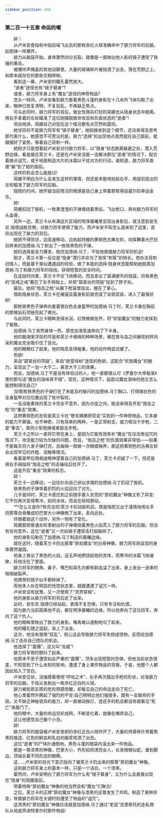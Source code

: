 ```yaml
---
sidebar_position: 438
---
```

### 第二百一十五章 命运的嘲  


　　砰！  
　　从卢米安食指和中指前端飞出去的那枚赤红火球准确命中了腓力将军的后脑，如炮弹一样爆开。  
　　腓力从脑袋开始，身体骤然四分五裂，就像是一面映出他人影的镜子遭受了铁锤的重击。  
　　被爆炸声掩盖的其他动静里，大量的玻璃碎片被抛洒了出去，落在荒野之上，和原本就存在的那些交相辉映。  
　　看到这一幕，卢米安的瞳孔霍然放大。  
　　“逝者”途径也有“镜子替身”?  
　　或者，腓力将军身上有“魔女”途径的神奇物品?  
　　念头一转间，卢米安看到腓力套着黑色斗篷的身影在十几米外飞快勾勒了出来，眼神已恢复清明，不复狂乱，不再缺乏焦点。  
　　可与此同时，腓力将军的背后，做女性佣兵打扮的简娜也从隐身状态中脱离，用右手拿着的左轮瞄准了这位刚摆脱致命攻击和负面状态的“逝者”!  
　　坦白地讲，简娜自己对现在这个情况都有点茫然和震惊。  
　　她讶异的不是腓力将军有“镜子替身”，她刚接收到这个细节，还没来得及思考那代表什么，她感觉不可思议的是，腓力“选择”的出现地点竟然就在自己面前，就跟摆好了姿势，等着自己背刺一样。  
　　她刚才只是想着趁卢米安对付腓力将军，以“隐身”状态脱离躲避之处，潜入荒野边缘，看是接应芙兰卡，还是在卢米安没能一击解决那位“逝者”的情况下，配合着做点诅咒，或于地面制造大片的冰霜以干扰对方的行动，谁知道，腓力将军直接“躲”到了她的面前。  
　　这样的机会怎么能放过!  
　　简娜不明白为什么会发生这样的事情，但还是本能地抬起右手，用提前拔出的左轮瞄准了腓力将军的后脑。  
　　隐隐约约间，她怀疑当前情况的根源是自己身上带着那枚得自威尔的幸运金币。  
　　砰!  
　　简娜扣动了扳机，一枚黄澄澄的子弹缠绕着黑焰，飞出枪口，奔向腓力将军的头盖骨。  
　　另外一边，芙兰卡从布满这片区域的明净晨曦里显现出身影后，就注意到安东尼.瑞德战胜恐惧，对腓力将军使用了能力，而卢米安不知怎么就来到了这里，诡异出现在了腓力的背后。  
　　她顾不得惊讶，边高速移动，边抬起持握的黄铜色古典左轮，向挥舞着光芒巨剑奔来的加德纳.马丁射出了一枚铁黑色的子弹。  
　　她的选择是全力爆发，拖住加德纳.马丁，不给他救援腓力将军的机会!  
　　刚才，芙兰卡第一反应是“隐身”潜行并非为了发挥“刺客”的特长，想办法背刺旧情人，而是基于类似遭遇战的经验，做了本能的选择:隐身状态能帮助她脱离加德纳.马丁和腓力将军的视线，获得短暂的安全时间。  
　　在这段时间里，芙兰卡不仅飞快移动，而且拿出了装满硬币的钱袋，将铁黑色的“惩戒之戒”戴在了左手拇指上，并把“碧翠丝的项链”挂到了脖子处。  
　　最后，她将“炮击之枪”从腋下枪袋里拔出，握在了掌心。  
　　借助隐身状态，芙兰卡在被逼显露身影前就完成了全部武装，进入了最强状砰!  
　　那枚铁黑色子弹奔向套着银白色全身盔甲的加德纳.马丁时，芙兰卡垂在胸前的那根钻石项链亮起了微光。  
　　与此同时，芙兰卡眼眸变得水润，红唇微微张开，将“欢愉魔女”的魅力发挥到了极致。  
　　加德纳.马丁突然身体一热，感觉血液急速奔向了下半身。  
　　他的脑海里浮现的尽是和芙兰卡缠绵的种种场景，被在铁与血之间展现别样风采的魔女完全吸引住了目光。  
　　他的眼睛红了起来，他的喘息变得粗重，他的动作明显迟缓了。  
　　色欲!  
　　来自“碧翠丝的项链”，来自“欲望母树”途径的色欲，这配合“欢愉魔女”的魅力，呈现出了一加一大于二，甚至大于三的效果。  
　　而且，加德纳.马丁不是没有体验过的人，他一直都很认可《罗塞尔大帝秘录》里的那句话“魔女的滋味真不错”，现在，这种情况下，品尝过魔女滋味的他又怎么能控制得住自己?  
　　当!那枚铁黑色的子弹打在了未能及时躲闪的加德纳.马丁胸口，打得银白色的全身盔甲对应位置出现了些许裂纹。  
　　一击没能奏效的芙兰卡完全不意外，因为仓促之间，她没来得及开启“炮击之枪”的“重击”效果。  
　　这把黄铜色的左轮是芙兰卡在“卷毛狒狒研究会”买到的一件神奇物品，它本身的能力不算强，也不神奇，只有简单的两种，一是正常射击，威力相当于步枪，二是“重击”，类同小型炮弹或者狙击步枪。  
　　芙兰卡之所以一直将它带在身上，是因为它能有效弥补“魔女”在没法用诅咒的情况下，攻坚能力较为欠缺的问题，而且，“炮击之枪”的负面效果非常低——如果不能每天将六发子弹打完，且每隔一周做一次精细保养，那这把黄铜色的古典左轮会出现罕见的炸膛、误触等情况。  
　　看着面甲后用痴迷眼神望着自己的加德纳.马丁，芙兰卡迟疑了一下，但还是用右手拇指将“炮击之枪”的击锤往后拉开了。  
　　这是开启“重击”效果的标志。  
　　砰！  
　　芙兰卡一边移动，一边往扑向自己状似求偶的加德纳.马丁扣动了扳机。  
　　铁黑色的子弹带着炽烈的火焰迎向了对方。  
　　几乎是同时，芙兰卡感应到之前随手塞入衣兜的“原初魔女”神像又有了异变:它不仅再次变得寒冷，如同冰块，而且在轻轻颤动。  
　　艹!怎么又是你?有完没完!芙兰卡扣动扳机后，既是恼怒又出于谨慎地用左手将那尊白骨雕成的巴掌大小神像掏了出来，丢向远处。  
　　伴随着她这个动作，另外一侧有了变化。  
　　简娜那把普通左轮里射出的子弹缠绕着黑色火焰贯入了腓力将军的后脑，但没有任何意外，这位“逝者”又一次如镜子遭受击打般破碎了。  
　　他的身影勾勒在了加德纳.马丁制造的晨曦边缘。  
　　就在这时，随着芙兰卡扔出那尊“原初魔女”的白骨神像，腓力将军刚呈现的身体骤然凝固。  
　　他身上冒出了黑色的火焰，这无声地燃烧起他的灵体，而寒冷的冰霜飞快凝聚，将他冻在了里面。  
　　腓力将军的眼角、鼻子、嘴巴和耳孔内都有鲜血溢了出来，身上发出一连串的啪啪破裂声。  
　　他携带的镜子似乎都碎掉了。  
　　而他本人处在明显的恍惚状态里，就跟遭遇了诅咒一样。  
　　卢米安没有犹豫，又一次使用了“灵界穿梭”。  
　　他的身影从腓力将军的背后走了出来。  
　　此时，安东尼.瑞德已经站起，表情不复恐惧，只有专注和仇恨。  
　　因为腓力当前距离他不远，都在明净晨曦的边缘，所以他奔向了这位将军，奔向了这个仇人。  
　　他的眼眸里映出了腓力的身影，嘴角难以遏制地勾了起来。  
　　他的瞳孔随之竖起，染上了淡金。  
　　这次，他没有使用“狂乱”，担心这会导致腓力将军失控成怪物，反而给加德纳.马丁击杀自己团队的机会。  
　　他选择了“震慑”，这又叫“龙威”!  
　　腓力将军顿时颤抖了起来。  
　　他原本不至于遭受如此严重的“震慑”，顶多出现短暂的恐惧，但他当前状态很差，不知受到了什么未知的影响，遭遇了身上某件物品的背叛，于是，他整个人都因此陷入了空白。  
　　卢米安见状，没强撑着使用“哼哈之术”，右手再次摆出手枪的形状，对准腓力将军的后脑，于指尖发射出一枚赤红近白的火球。  
　　腓力被宛若实质的危险预感惊醒，却看见自己的命运走向了死亡。  
　　他心里霍然升腾起了强烈的不甘:自己明明比他们强很多，既有一击致命的手段，又不缺乏神秘诡异的能力，却一直被动挨打，连还手的机会都没有就看见“死亡”来敲门了。  
　　他的眼中，大量的命运交织成网，不断变化着，就像在嘲弄自己。  
　　这让他感觉自己像个小丑。  
　　砰!  
　　腓力将军的脑袋被卢米安发射的赤红近白火球炸开了，大量的颅骨碎片带着焦黑的痕迹、红色的鲜血和乳白的脑浆喷洒了出去。  
　　这位“逝者”的尸体扑通倒地，黑色斗篷的暗袋内滚出来一件物品。  
　　那是一尊漆黑的神像，巴掌大小，外形如同漂亮女人，长发根根似蛇，垂到脚边，顶端长着不同形态的眼睛。  
　　这..….卢米安的目光下意识投向了被芙兰卡扔出来的那尊“原初魔女”神像。  
　　这和腓力将军身上的基本一样，只是一个洁白，一个漆黑。  
　　霍然间，卢米安明白了腓力将军为什么有“镜子替身”，又为什么会直接出现在“隐身”的简娜面前。  
　　带着特殊“原初魔女”神像的他当然会和“魔女”们聚合!  
　　之后，芙兰卡的正牌“原初魔女”神像与漆黑的这尊发生了共鸣，制造了某种异变，导致腓力将军在关键时刻遭受了物品的“诅咒”。  
　　这漆黑的“原初魔女”神像应该就是加德纳.马丁通过“老鼠”克里斯托的走私商队从地底弄进特里尔的那件物品!  

